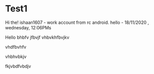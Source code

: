 # Test1


Hi the! ishaan1607 - work account from rc android. hello - 18/11/2020 , wednesday, 12:06PMs

Hello
bhbfv
jfbvjf
vhbvkhfbvjkv

vhdfbvhfv



vhbhvbkjv


fkjvbdfvbdjv
